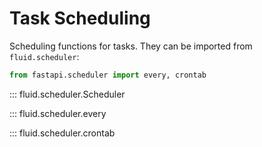 # Task Scheduling

Scheduling functions for tasks. They can be imported from `fluid.scheduler`:


```python
from fastapi.scheduler import every, crontab
```

::: fluid.scheduler.Scheduler

::: fluid.scheduler.every

::: fluid.scheduler.crontab
